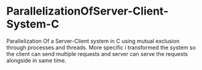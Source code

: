 # ParallelizationOfServer-Client-System-C
Parallelization Of a Server-Client system in C using mutual exclusion through processes and threads. More specific  i transformed the system so the client can send multiple requests and server can serve the requests alongside in same time.
